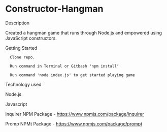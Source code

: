 # Constructor-Hangman

Description

  Created a hangman game that runs through Node.js and empowered using JavaScript constructors.

Getting Started

      Clone repo.

      Run command in Terminal or Gitbash 'npm install'

      Run command 'node index.js' to get started playing game

Technology used

  Node.js

  Javascript

  Inquirer NPM Package - https://www.npmjs.com/package/inquirer

  Promp NPMt Package - https://www.npmjs.com/package/prompt
